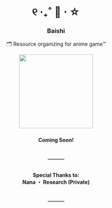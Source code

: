 <div align="center">

[//]: # "Header"

<h1> ୧ ‧₊˚ 🧧 ⋅ ☆ </h1>

<h3> Baishi </h3>
<p> 🗂️ Resource organizing for anime game™ </p>

<img height="200" src="https://placehold.co/200x200"/>

</div>

[//]: # "Main Content"

###

<p align="center"><b> Coming Soon! </b></p>


<h2 align="center"> ─── </h2>

###

<div align="center">

[//]: # "Footer"

<h4>Special Thanks to:<br>
    Nana ・ Research (Private) <br>
</h4>

<h2>───</h2>

</div>